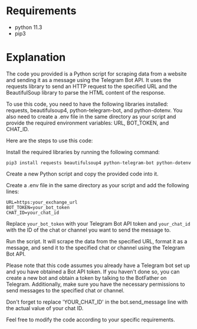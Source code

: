# Requirements

- python 11.3
- pip3 
# Explanation

The code you provided is a Python script for scraping data from a website and sending it as a message using the Telegram Bot API. It uses the requests library to send an HTTP request to the specified URL and the BeautifulSoup library to parse the HTML content of the response.

To use this code, you need to have the following libraries installed: requests, beautifulsoup4, python-telegram-bot, and python-dotenv. You also need to create a .env file in the same directory as your script and provide the required environment variables: URL, BOT_TOKEN, and CHAT_ID.

Here are the steps to use this code:

Install the required libraries by running the following command:

```
pip3 install requests beautifulsoup4 python-telegram-bot python-dotenv 
```

Create a new Python script and copy the provided code into it.

Create a .env file in the same directory as your script and add the following lines:
```
URL=https:your_exchange_url
BOT_TOKEN=your_bot_token
CHAT_ID=your_chat_id
```

Replace `your_bot_token` with your Telegram Bot API token and `your_chat_id` with the ID of the chat or channel you want to send the message to.

Run the script. It will scrape the data from the specified URL, format it as a message, and send it to the specified chat or channel using the Telegram Bot API.

Please note that this code assumes you already have a Telegram bot set up and you have obtained a Bot API token. If you haven't done so, you can create a new bot and obtain a token by talking to the BotFather on Telegram. Additionally, make sure you have the necessary permissions to send messages to the specified chat or channel.

Don't forget to replace 'YOUR_CHAT_ID' in the bot.send_message line with the actual value of your chat ID.

Feel free to modify the code according to your specific requirements.

